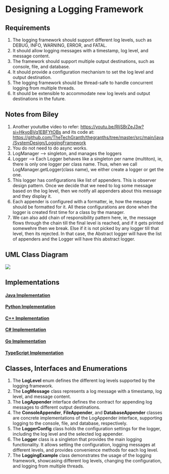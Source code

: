 # Designing a Logging Framework

## Requirements
1. The logging framework should support different log levels, such as DEBUG, INFO, WARNING, ERROR, and FATAL.
2. It should allow logging messages with a timestamp, log level, and message content.
3. The framework should support multiple output destinations, such as console, file, and database.
4. It should provide a configuration mechanism to set the log level and output destination.
5. The logging framework should be thread-safe to handle concurrent logging from multiple threads.
6. It should be extensible to accommodate new log levels and output destinations in the future.

## Notes from Biley
1. Another yoututbe video to refer: https://youtu.be/RljSBrZeJ3w?si=HkyoBVq1EBFYtOBs  and its code at: https://github.com/TheTechGranth/thegranths/tree/master/src/main/java/SystemDesign/LoggingFramework
2. You do not need to do async works.
3. LogManager --> singleton, and manages the loggers
4. Logger --> Each Logger behaves like a singleton per name (multiton), ie, there is only one logger per class name. Thus, when we call LogManager.getLogger(class name), we either create a logger or get the one.
5. This logger has configurations like list of appenders. This is observer design pattern. Once we decide that we need to log some message based on the log level, then we notify all appenders about this message and they display it.
6. Each appender is configured with a formatter, ie, how the message should be formatted for it. All these configurations are done when the logger is created first time for a class by the manager.
7. We can also add chain of responsibility pattern here, ie, the message flows through the chain till the final level is reached, and if it gets printed somewehre then we break. Else if it is not picked by any logger till that level, then its rejected. In that case, the Abstract logger will have the list of appenders and the Logger will have this abstract logger.

## UML Class Diagram

![](../class-diagrams/loggingframework-class-diagram.png)

## Implementations
#### [Java Implementation](../solutions/java/src/loggingframework/) 
#### [Python Implementation](../solutions/python/loggingframework/)
#### [C++ Implementation](../solutions/cpp/loggingframework/)
#### [C# Implementation](../solutions/csharp/loggingframework/)
#### [Go Implementation](../solutions/golang/loggingframework/)
#### [TypeScript Implementation](../solutions/typescript/src/LoggingFramework/)

## Classes, Interfaces and Enumerations
1. The **LogLevel** enum defines the different log levels supported by the logging framework.
2. The **LogMessage** class represents a log message with a timestamp, log level, and message content.
3. The **LogAppender** interface defines the contract for appending log messages to different output destinations.
4. The **ConsoleAppender**, **FileAppender**, and **DatabaseAppender** classes are concrete implementations of the LogAppender interface, supporting logging to the console, file, and database, respectively.
5. The **LoggerConfig** class holds the configuration settings for the logger, including the log level and the selected log appender.
6. The **Logger** class is a singleton that provides the main logging functionality. It allows setting the configuration, logging messages at different levels, and provides convenience methods for each log level.
7. The **LoggingExample** class demonstrates the usage of the logging framework, showcasing different log levels, changing the configuration, and logging from multiple threads.
